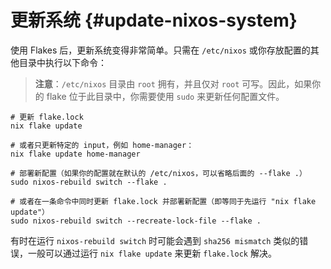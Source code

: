 # 更新系统 {#update-nixos-system}

使用 Flakes 后，更新系统变得非常简单。只需在 `/etc/nixos`
或你存放配置的其他目录中执行以下命令：

> **注意**：`/etc/nixos` 目录由 `root` 拥有，并且仅对 `root`
> 可写。因此，如果你的 flake 位于此目录中，你需要使用 `sudo` 来更新任何配置文件。

```shell
# 更新 flake.lock
nix flake update

# 或者只更新特定的 input，例如 home-manager：
nix flake update home-manager

# 部署新配置（如果你的配置就在默认的 /etc/nixos，可以省略后面的 --flake .）
sudo nixos-rebuild switch --flake .

# 或者在一条命令中同时更新 flake.lock 并部署新配置（即等同于先运行 "nix flake update"）
sudo nixos-rebuild switch --recreate-lock-file --flake .
```

有时在运行 `nixos-rebuild switch` 时可能会遇到 `sha256 mismatch`
类似的错误，一般可以通过运行 `nix flake update` 来更新 `flake.lock` 解决。

